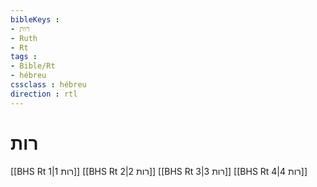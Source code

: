 ```yaml
---
bibleKeys : 
- רות
- Ruth
- Rt
tags : 
- Bible/Rt
- hébreu
cssclass : hébreu
direction : rtl
---
```


# רות

[[BHS Rt 1|רות 1]]
[[BHS Rt 2|רות 2]]
[[BHS Rt 3|רות 3]]
[[BHS Rt 4|רות 4]]
